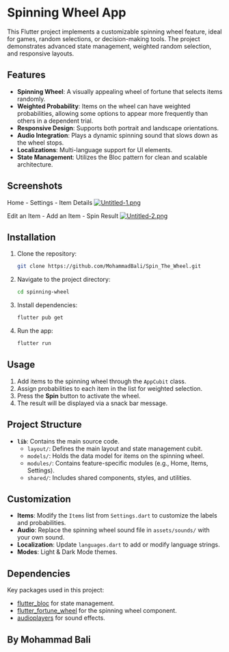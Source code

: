 # Spinning Wheel App

This Flutter project implements a customizable spinning wheel feature, ideal for games, random selections, or decision-making tools. The project demonstrates advanced state management, weighted random selection, and responsive layouts.

## Features

- **Spinning Wheel**: A visually appealing wheel of fortune that selects items randomly.
- **Weighted Probability**: Items on the wheel can have weighted probabilities, allowing some options to appear more frequently than others in a dependent trial.
- **Responsive Design**: Supports both portrait and landscape orientations.
- **Audio Integration**: Plays a dynamic spinning sound that slows down as the wheel stops.
- **Localizations**: Multi-language support for UI elements.
- **State Management**: Utilizes the Bloc pattern for clean and scalable architecture.

## Screenshots

Home - Settings - Item Details
[![Untitled-1.png](https://i.postimg.cc/J4FDsmGM/Untitled-1.png)](https://postimg.cc/Xpw7PRfz)

Edit an Item - Add an Item - Spin Result
[![Untitled-2.png](https://i.postimg.cc/Z5y93gd3/Untitled-2.png)](https://postimg.cc/5XbNWspN)

## Installation

1. Clone the repository:
   ```bash
   git clone https://github.com/MohammadBali/Spin_The_Wheel.git
   ```
2. Navigate to the project directory:
   ```bash
   cd spinning-wheel
   ```
3. Install dependencies:
   ```bash
   flutter pub get
   ```
4. Run the app:
   ```bash
   flutter run
   ```

## Usage

1. Add items to the spinning wheel through the `AppCubit` class.
2. Assign probabilities to each item in the list for weighted selection.
3. Press the **Spin** button to activate the wheel.
4. The result will be displayed via a snack bar message.

## Project Structure

- **`lib`**: Contains the main source code.
    - `layout/`: Defines the main layout and state management cubit.
    - `models/`: Holds the data model for items on the spinning wheel.
    - `modules/`: Contains feature-specific modules (e.g., Home, Items, Settings).
    - `shared/`: Includes shared components, styles, and utilities.

## Customization

- **Items**: Modify the `Items` list from `Settings.dart` to customize the labels and probabilities.
- **Audio**: Replace the spinning wheel sound file in `assets/sounds/` with your own sound.
- **Localization**: Update `languages.dart` to add or modify language strings.
- **Modes**: Light & Dark Mode themes.

## Dependencies

Key packages used in this project:
- [flutter_bloc](https://pub.dev/packages/flutter_bloc) for state management.
- [flutter_fortune_wheel](https://pub.dev/packages/flutter_fortune_wheel) for the spinning wheel component.
- [audioplayers](https://pub.dev/packages/audioplayers) for sound effects.



## By Mohammad Bali

